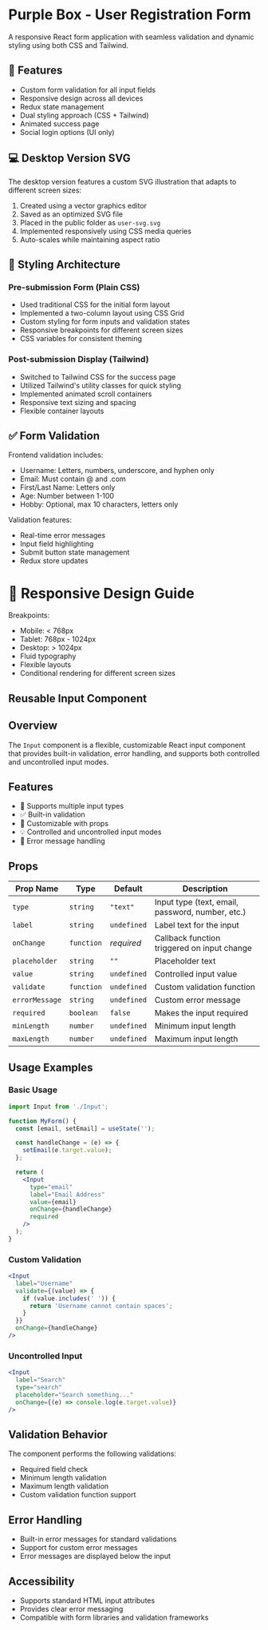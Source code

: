 # Purple Box - User Registration Form

A responsive React form application with seamless validation and dynamic styling using both CSS and Tailwind.

## 🚀 Features

- Custom form validation for all input fields
- Responsive design across all devices
- Redux state management
- Dual styling approach (CSS + Tailwind)
- Animated success page
- Social login options (UI only)

## 💻 Desktop Version SVG

The desktop version features a custom SVG illustration that adapts to different screen sizes:

1. Created using a vector graphics editor
2. Saved as an optimized SVG file
3. Placed in the public folder as `user-svg.svg`
4. Implemented responsively using CSS media queries
5. Auto-scales while maintaining aspect ratio

## 🎨 Styling Architecture

### Pre-submission Form (Plain CSS)
- Used traditional CSS for the initial form layout
- Implemented a two-column layout using CSS Grid
- Custom styling for form inputs and validation states
- Responsive breakpoints for different screen sizes
- CSS variables for consistent theming

### Post-submission Display (Tailwind)
- Switched to Tailwind CSS for the success page
- Utilized Tailwind's utility classes for quick styling
- Implemented animated scroll containers
- Responsive text sizing and spacing
- Flexible container layouts

## ✅ Form Validation

Frontend validation includes:

- Username: Letters, numbers, underscore, and hyphen only
- Email: Must contain @ and .com
- First/Last Name: Letters only
- Age: Number between 1-100
- Hobby: Optional, max 10 characters, letters only

Validation features:
- Real-time error messages
- Input field highlighting
- Submit button state management
- Redux store updates

# 📱 Responsive Design Guide

Breakpoints:
- Mobile: < 768px
- Tablet: 768px - 1024px
- Desktop: > 1024px
- Fluid typography
- Flexible layouts
- Conditional rendering for different screen sizes

## Reusable Input Component

## Overview

The `Input` component is a flexible, customizable React input component that provides built-in validation, error handling, and supports both controlled and uncontrolled input modes.

## Features

- 🔧 Supports multiple input types
- ✅ Built-in validation
- 🎨 Customizable with props
- 💡 Controlled and uncontrolled input modes
- 🚨 Error message handling

## Props

| Prop Name | Type | Default | Description |
|-----------|------|---------|-------------|
| `type` | `string` | `"text"` | Input type (text, email, password, number, etc.) |
| `label` | `string` | `undefined` | Label text for the input |
| `onChange` | `function` | *required* | Callback function triggered on input change |
| `placeholder` | `string` | `""` | Placeholder text |
| `value` | `string` | `undefined` | Controlled input value |
| `validate` | `function` | `undefined` | Custom validation function |
| `errorMessage` | `string` | `undefined` | Custom error message |
| `required` | `boolean` | `false` | Makes the input required |
| `minLength` | `number` | `undefined` | Minimum input length |
| `maxLength` | `number` | `undefined` | Maximum input length |

## Usage Examples

### Basic Usage
```jsx
import Input from './Input';

function MyForm() {
  const [email, setEmail] = useState('');

  const handleChange = (e) => {
    setEmail(e.target.value);
  };

  return (
    <Input 
      type="email"
      label="Email Address"
      value={email}
      onChange={handleChange}
      required
    />
  );
}
```

### Custom Validation
```jsx
<Input 
  label="Username"
  validate={(value) => {
    if (value.includes(' ')) {
      return 'Username cannot contain spaces';
    }
  }}
  onChange={handleChange}
/>
```

### Uncontrolled Input
```jsx
<Input 
  label="Search"
  type="search"
  placeholder="Search something..."
  onChange={(e) => console.log(e.target.value)}
/>
```

## Validation Behavior

The component performs the following validations:
- Required field check
- Minimum length validation
- Maximum length validation
- Custom validation function support

## Error Handling

- Built-in error messages for standard validations
- Support for custom error messages
- Error messages are displayed below the input

## Accessibility

- Supports standard HTML input attributes
- Provides clear error messaging
- Compatible with form libraries and validation frameworks
